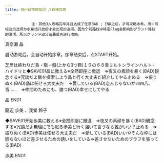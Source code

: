 ```yaml
---
title: 相州戦神館學園 八命陣攻略
---
```


                注：其他3人攻略完毕并且达成了任意BAD ; END之后，才可攻略水希。用※号标注的选项为水希线开放后才会出现的选项。因为个别路线中特定Flag会影响到グランド路线的激活，所以グランド部分请最后再进行攻略。

真奈瀬 晶

启动游戏后，会自动开始序章。序章结束后，点START开始。

芝居は終わりだ貪・瞋・癡(上から3つ目)１０の６８乗ミルトンラインハルト・ハイドリヒ◆SAVE01晶に教える※全然即座に撤退　⇒夜叉の素顔を暴く(BAD)観念する※冗談だよ館を探索しよう晶と行く大丈夫だ紹介してやる止める　⇒振りぬく(BAD)晶は任せろ大丈夫だ　⇒愛している(BAD)恋人じゃないか四四八、皆……　⇒仲間のためにも、勝つ(BAD)幸せにしてやる

晶 END1

龍辺 歩美 、我堂 鈴子

◆SAVE01开始歩美に教える※全然即座に撤退　⇒夜叉の素顔を暴く(BAD)観念する※冗談だよ無理にでも眠る歩美と行く強いて言うなら誰がいい？止める　⇒振りぬく(BAD)歩美は任せろ大丈夫だ　⇒愛している(BAD)いいやそんな枠には嵌らないほど差させるための誘いをしている⇒差させないためのブラフを張ってる(BAD)

歩美 END1


              
